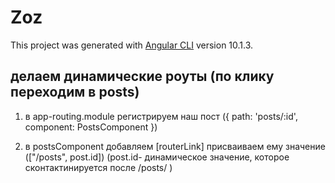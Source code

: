 # Zoz

This project was generated with [Angular CLI](https://github.com/angular/angular-cli) version 10.1.3.

## делаем динамические роуты (по клику переходим в posts)

1. в app-routing.module регистрируем наш пост ({ path: 'posts/:id', component: PostsComponent })

2. в postsComponent добавляем [routerLink] присваиваем ему значение (["/posts", post.id]) (post.id- динамическое значение, которое сконтактинируется после /posts/ )
